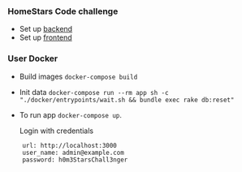 ### HomeStars Code challenge

- Set up [backend](./backend/README.md)
- Set up [frontend](./frontend/README.md)

### User Docker

- Build images `docker-compose build`
- Init data `docker-compose run --rm app sh -c  "./docker/entrypoints/wait.sh && bundle exec rake db:reset"`  
- To run app `docker-compose up`.
  
  Login with credentials

```
    url: http://localhost:3000
    user_name: admin@example.com
    password: h0m3StarsChall3nger
```
